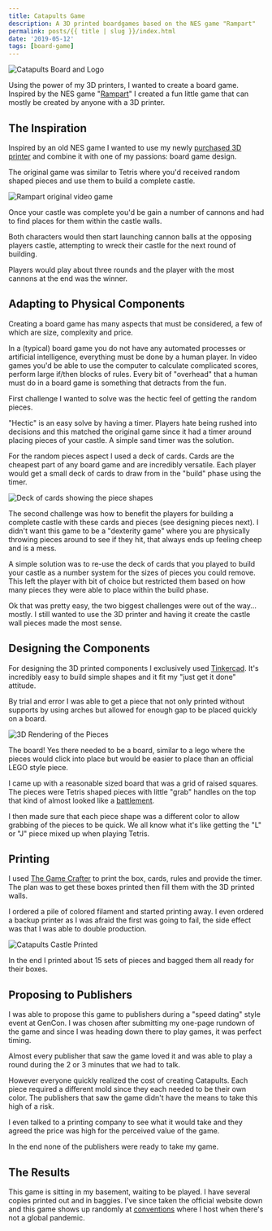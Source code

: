 ```yaml
---
title: Catapults Game
description: A 3D printed boardgames based on the NES game "Rampart"
permalink: posts/{{ title | slug }}/index.html
date: '2019-05-12'
tags: [board-game]
---
```


![Catapults Board and Logo](../../images/catapults-overall-board.webp)

Using the power of my 3D printers, I wanted to create a board game. Inspired by the NES game "[Rampart](https://en.wikipedia.org/wiki/Rampart_(video_game))" I created a fun little game that can mostly be created by anyone with a 3D printer.

## The Inspiration
Inspired by an old NES game I wanted to use my newly [purchased 3D printer](https://www.prusa3d.com/category/original-prusa-i3-mk3s/) and combine it with one of my passions: board game design.

The original game was similar to Tetris where you'd received random shaped pieces and use them to build a complete castle.

![Rampart original video game](../../images/catapults-nes-original.webp)

Once your castle was complete you'd be gain a number of cannons and had to find places for them within the castle walls.

Both characters would then start launching cannon balls at the opposing players castle, attempting to wreck their castle for the next round of building.

Players would play about three rounds and the player with the most cannons at the end was the winner.

## Adapting to Physical Components
Creating a board game has many aspects that must be considered, a few of which are size, complexity and price.

In a (typical) board game you do not have any automated processes or artificial intelligence, everything must be done by a human player.  In video games you'd be able to use the computer to calculate complicated scores, perform large if/then blocks of rules.  Every bit of "overhead" that a human must do in a board game is something that detracts from the fun.

First challenge I wanted to solve was the hectic feel of getting the random pieces.

"Hectic" is an easy solve by having a timer.  Players hate being rushed into decisions and this matched the original game since it had a timer around placing pieces of your castle. A simple sand timer was the solution.

For the random pieces aspect I used a deck of cards. Cards are the cheapest part of any board game and are incredibly versatile. Each player would get a small deck of cards to draw from in the "build" phase using the timer.

![Deck of cards showing the piece shapes](../../images/catapults-deck.webp)

The second challenge was how to benefit the players for building a complete castle with these cards and pieces (see designing pieces next). I didn't want this game to be a "dexterity game" where you are physically throwing pieces around to see if they hit, that always ends up feeling cheep and is a mess.

A simple solution was to re-use the deck of cards that you played to build your castle as a number system for the sizes of pieces you could remove. This left the player with bit of choice but restricted them based on how many pieces they were able to place within the build phase.

Ok that was pretty easy, the two biggest challenges were out of the way... mostly.  I still wanted to use the 3D printer and having it create the castle wall pieces made the most sense.

## Designing the Components
For designing the 3D printed components I exclusively used [Tinkercad](https://www.tinkercad.com/).  It's incredibly easy to build simple shapes and it fit my "just get it done" attitude.

By trial and error I was able to get a piece that not only printed without supports by using arches but allowed for enough gap to be placed quickly on a board.

![3D Rendering of the Pieces](../../images/catapults-pieces.webp)

The board! Yes there needed to be a board, similar to a lego where the pieces would click into place but would be easier to place than an official LEGO style piece.

I came up with a reasonable sized board that was a grid of raised squares. The pieces were Tetris shaped pieces with little "grab" handles on the top that kind of almost looked like a [battlement](https://en.wikipedia.org/wiki/Battlement).

I then made sure that each piece shape was a different color to allow grabbing of the pieces to be quick. We all know what it's like getting the "L" or "J" piece mixed up when playing Tetris.

## Printing
I used [The Game Crafter](https://www.thegamecrafter.com) to print the box, cards, rules and provide the timer.  The plan was to get these boxes printed then fill them with the 3D printed walls.

I ordered a pile of colored filament and started printing away. I even ordered a backup printer as I was afraid the first was going to fail, the side effect was that I was able to double production.

![Catapults Castle Printed](../../images/catapults-castle-example.webp)

In the end I printed about 15 sets of pieces and bagged them all ready for their boxes.

## Proposing to Publishers
I was able to propose this game to publishers during a "speed dating" style event at GenCon.  I was chosen after submitting my one-page rundown of the game and since I was heading down there to play games, it was perfect timing.

Almost every publisher that saw the game loved it and was able to play a round during the 2 or 3 minutes that we had to talk.

However everyone quickly realized the cost of creating Catapults. Each piece required a different mold since they each needed to be their own color. The publishers that saw the game didn't have the means to take this high of a risk.

I even talked to a printing company to see what it would take and they agreed the price was high for the perceived value of the game.

In the end none of the publishers were ready to take my game.

## The Results
This game is sitting in my basement, waiting to be played.  I have several copies printed out and in baggies.  I've since taken the official website down and this game shows up randomly at [conventions](https://www.gameholecon.com/) where I host when there's not a global pandemic.
